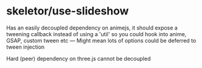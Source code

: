 # skeletor/use-slideshow

Has an easily decoupled dependency on animejs, it should expose a tweening callback instead of using a 'util' so you could hook into anime, GSAP, custom tween etc — Might mean lots of options could be deferred to tween injection

Hard (peer) dependency on three.js cannot be decoupled